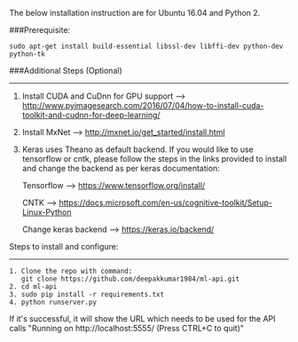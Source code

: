 The below installation instruction are for Ubuntu 16.04 and Python 2.

###Prerequisite:
````
sudo apt-get install build-essential libssl-dev libffi-dev python-dev python-tk
````

###Additional Steps (Optional)
***************************
1. Install CUDA and CuDnn for GPU support --> http://www.pyimagesearch.com/2016/07/04/how-to-install-cuda-toolkit-and-cudnn-for-deep-learning/
2. Install MxNet --> http://mxnet.io/get_started/install.html
3. Keras uses Theano as default backend. If you would like to use tensorflow or cntk, please follow the steps in the links provided to install and change the backend as per keras documentation:

    Tensorflow --> https://www.tensorflow.org/install/

    CNTK --> https://docs.microsoft.com/en-us/cognitive-toolkit/Setup-Linux-Python

    Change keras backend --> https://keras.io/backend/

Steps to install and configure:
*******************************

````
1. Clone the repo with command: 
   git clone https://github.com/deepakkumar1984/ml-api.git
2. cd ml-api
3. sudo pip install -r requirements.txt
4. python runserver.py
````
If it's successful, it will show the URL which needs to be used for the API calls "Running on http://localhost:5555/ (Press CTRL+C to quit)"
